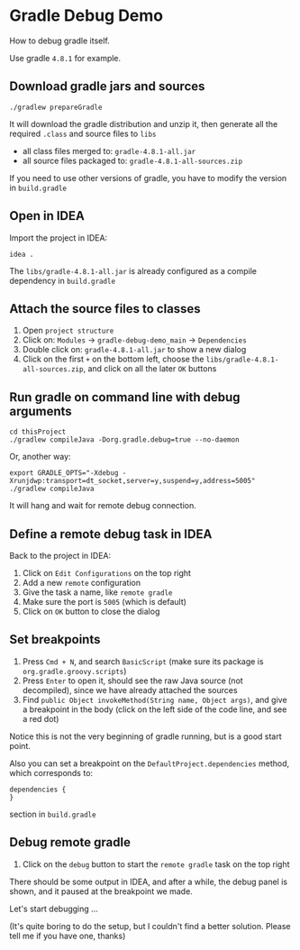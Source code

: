 Gradle Debug Demo
=================

How to debug gradle itself.

Use gradle `4.8.1` for example.

Download gradle jars and sources
--------------------------------

```
./gradlew prepareGradle
```

It will download the gradle distribution and unzip it, then generate all the required `.class` and source files to `libs`

- all class files merged to: `gradle-4.8.1-all.jar`
- all source files packaged to: `gradle-4.8.1-all-sources.zip`

If you need to use other versions of gradle, you have to modify the version in `build.gradle`

Open in IDEA
------------

Import the project in IDEA:

```
idea .
```

The `libs/gradle-4.8.1-all.jar` is already configured as a compile dependency in `build.gradle`

Attach the source files to classes
----------------------------------

1. Open `project structure`
2. Click on: `Modules` -> `gradle-debug-demo_main` -> `Dependencies`
3. Double click on: `gradle-4.8.1-all.jar` to show a new dialog
4. Click on the first `+` on the bottom left, choose the `libs/gradle-4.8.1-all-sources.zip`, and click on all the later `OK` buttons

Run gradle on command line with debug arguments
-----------------------------------------------

```
cd thisProject
./gradlew compileJava -Dorg.gradle.debug=true --no-daemon
```

Or, another way:

```
export GRADLE_OPTS="-Xdebug -Xrunjdwp:transport=dt_socket,server=y,suspend=y,address=5005"
./gradlew compileJava
```

It will hang and wait for remote debug connection.

Define a remote debug task in IDEA
----------------------------------

Back to the project in IDEA:

1. Click on `Edit Configurations` on the top right
2. Add a new `remote` configuration
3. Give the task a name, like `remote gradle`
4. Make sure the port is `5005` (which is default)
5. Click on `OK` button to close the dialog

Set breakpoints
---------------

1. Press `Cmd + N`, and search `BasicScript` (make sure its package is `org.gradle.groovy.scripts`)
2. Press `Enter` to open it, should see the raw Java source (not decompiled), since we have already attached the sources
3. Find `public Object invokeMethod(String name, Object args)`, and give a breakpoint in the body (click on the left side of the code line, and see a red dot)

Notice this is not the very beginning of gradle running, but is a good start point.

Also you can set a breakpoint on the `DefaultProject.dependencies` method, which corresponds to:

```
dependencies {
}
```

section in `build.gradle`

Debug remote gradle
-------------------

1. Click on the `debug` button to start the `remote gradle` task on the top right

There should be some output in IDEA, and after a while, the debug panel is shown, and it paused at the breakpoint we made.

Let's start debugging ...

(It's quite boring to do the setup, but I couldn't find a better solution. Please tell me if you have one, thanks)

